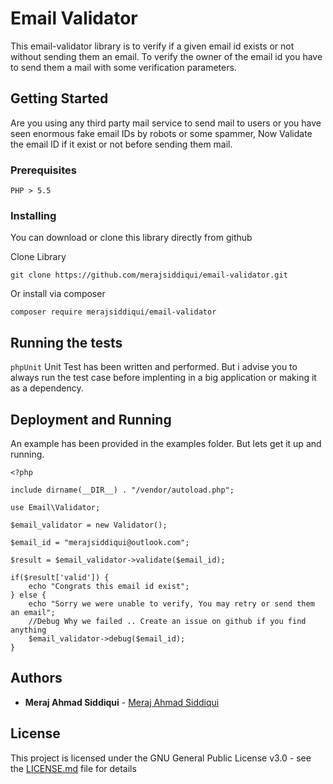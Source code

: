 # Email Validator

This email-validator library is to verify if a given email id exists or not without sending them an email. To verify the owner of the email id you have to send them a mail with some verification parameters.

## Getting Started

Are you using any third party mail service to send mail to users or you have seen enormous fake email IDs by robots or some spammer, Now Validate the email ID if it exist or not before sending them mail. 

### Prerequisites

```
PHP > 5.5
```

### Installing

You can download or clone this library directly from github

Clone Library

```
git clone https://github.com/merajsiddiqui/email-validator.git
```
Or install via composer 
```
composer require merajsiddiqui/email-validator
```


## Running the tests

`phpUnit` Unit Test has been written and performed. But i advise you to always run the test case before implenting in a big application or making it as a dependency.


## Deployment and Running

An example has been provided in the examples folder. But lets get it up and running.

```
<?php

include dirname(__DIR__) . "/vendor/autoload.php";

use Email\Validator;

$email_validator = new Validator();

$email_id = "merajsiddiqui@outlook.com";

$result = $email_validator->validate($email_id);

if($result['valid']) {
	echo "Congrats this email id exist";
} else {
	echo "Sorry we were unable to verify, You may retry or send them an email";	
	//Debug Why we failed .. Create an issue on github if you find anything
	$email_validator->debug($email_id);
}

```

## Authors

* **Meraj Ahmad Siddiqui** - [Meraj Ahmad Siddiqui](https://github.com/merajsiddiqui)

## License

This project is licensed under the GNU General Public License v3.0 - see the [LICENSE.md](LICENSE.md) file for details
